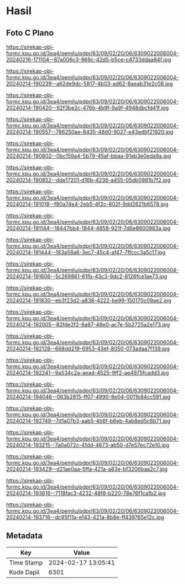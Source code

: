 # Hasil

## Foto C Plano

https://sirekap-obj-formc.kpu.go.id/3ea4/pemilu/pdpr/63/09/02/20/06/6309022006004-20240216-171104--87a006c3-969c-42d5-b5ce-c4733ddaa84f.jpg

https://sirekap-obj-formc.kpu.go.id/3ea4/pemilu/pdpr/63/09/02/20/06/6309022006004-20240214-190239--a62de9dc-5817-4b03-ad62-8aeab31e2c08.jpg

https://sirekap-obj-formc.kpu.go.id/3ea4/pemilu/pdpr/63/09/02/20/06/6309022006004-20240214-190420--92f3be2c-476b-4b9f-9a9f-4948dbcfd41f.jpg

https://sirekap-obj-formc.kpu.go.id/3ea4/pemilu/pdpr/63/09/02/20/06/6309022006004-20240214-190557--786250ae-8435-48d0-9027-e43edbf21920.jpg

https://sirekap-obj-formc.kpu.go.id/3ea4/pemilu/pdpr/63/09/02/20/06/6309022006004-20240214-190802--0bc159a4-5b79-45af-bbaa-91eb3e0eda9a.jpg

https://sirekap-obj-formc.kpu.go.id/3ea4/pemilu/pdpr/63/09/02/20/06/6309022006004-20240214-190852--dde17201-d16b-4236-a455-05db0981b7f2.jpg

https://sirekap-obj-formc.kpu.go.id/3ea4/pemilu/pdpr/63/09/02/20/06/6309022006004-20240214-191018--f80a74e4-2eb5-4f2c-802f-9dd2621b6578.jpg

https://sirekap-obj-formc.kpu.go.id/3ea4/pemilu/pdpr/63/09/02/20/06/6309022006004-20240214-191144--18447bb4-1844-4858-921f-7d6e8600983a.jpg

https://sirekap-obj-formc.kpu.go.id/3ea4/pemilu/pdpr/63/09/02/20/06/6309022006004-20240214-191444--183a58a6-3ec7-45c4-af47-7ffccc3a5c17.jpg

https://sirekap-obj-formc.kpu.go.id/3ea4/pemilu/pdpr/63/09/02/20/06/6309022006004-20240214-191606--5c269861-61fb-43c3-9dc2-8126fce1ae73.jpg

https://sirekap-obj-formc.kpu.go.id/3ea4/pemilu/pdpr/63/09/02/20/06/6309022006004-20240214-191830--eb3f23d2-a838-4222-be99-150170c09ae2.jpg

https://sirekap-obj-formc.kpu.go.id/3ea4/pemilu/pdpr/63/09/02/20/06/6309022006004-20240214-192005--82fde2f2-9a87-48e0-ac7e-5b2725a2e173.jpg

https://sirekap-obj-formc.kpu.go.id/3ea4/pemilu/pdpr/63/09/02/20/06/6309022006004-20240214-192128--668dd219-6953-43ef-8050-073adaa7f139.jpg

https://sirekap-obj-formc.kpu.go.id/3ea4/pemilu/pdpr/63/09/02/20/06/6309022006004-20240214-192241--9a534c2a-aead-4525-9ff2-ae4975fcadd3.jpg

https://sirekap-obj-formc.kpu.go.id/3ea4/pemilu/pdpr/63/09/02/20/06/6309022006004-20240214-194046--063b2815-ff07-4990-8e04-0011b84cc591.jpg

https://sirekap-obj-formc.kpu.go.id/3ea4/pemilu/pdpr/63/09/02/20/06/6309022006004-20240214-192749--7d1a07b3-aab5-4b6f-b6eb-4ab8ed5c6b71.jpg

https://sirekap-obj-formc.kpu.go.id/3ea4/pemilu/pdpr/63/09/02/20/06/6309022006004-20240214-193215--7a0a072c-41dd-4673-ab50-d7e57ec72e10.jpg

https://sirekap-obj-formc.kpu.go.id/3ea4/pemilu/pdpr/63/09/02/20/06/6309022006004-20240214-193429--d21ae0aa-5ffa-421a-a83e-bf3206baa2c7.jpg

https://sirekap-obj-formc.kpu.go.id/3ea4/pemilu/pdpr/63/09/02/20/06/6309022006004-20240214-193616--7118fac3-4232-48f8-b220-78e76f1ca1b2.jpg

https://sirekap-obj-formc.kpu.go.id/3ea4/pemilu/pdpr/63/09/02/20/06/6309022006004-20240214-193718--dc95f11a-e143-421a-8b8e-ff439765e12c.jpg


## Metadata

| Key        | Value               |
| ---------- | ------------------- |
| Time Stamp | 2024-02-17 13:05:41 |
| Kode Dapil | 6301                |



